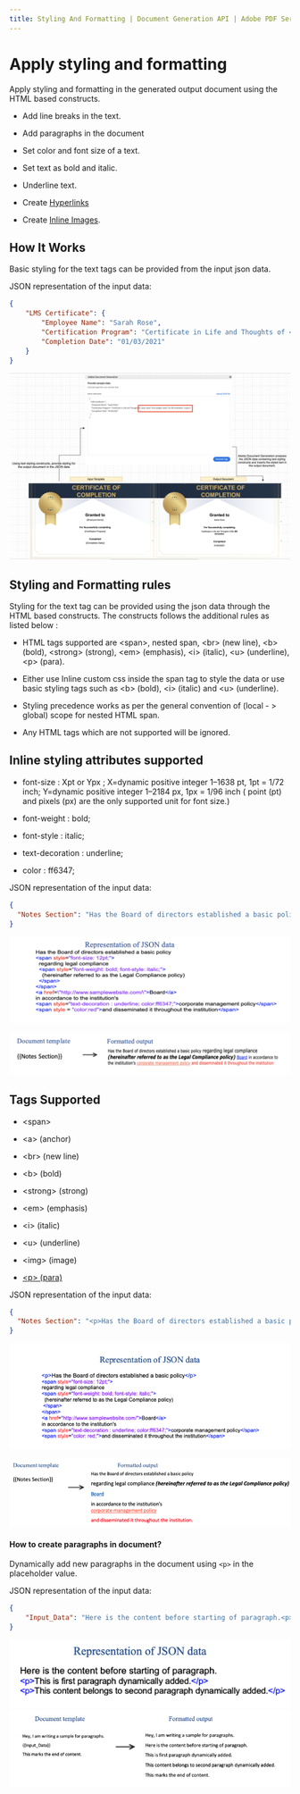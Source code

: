 ```yaml
---
title: Styling And Formatting | Document Generation API | Adobe PDF Services
---
```

# Apply styling and formatting

Apply styling and formatting in the generated output document using the HTML based constructs.

- Add line breaks in the text.

- Add paragraphs in the document

- Set color and font size of a text.

- Set text as bold and italic.

- Underline text.

- Create [Hyperlinks](../document-generation-api/hyperlink.md)

- Create [Inline Images](../document-generation-api/inlineimages.md).

## How It Works

Basic styling for the text tags can be provided from the input json data.

JSON representation of the input data:

```json
{
    "LMS Certificate": {
        "Employee Name": "Sarah Rose",
        "Certification Program": "Certificate in Life and Thoughts of <span style=\"font-weight: bold \">Dr. BR Ambedkar </span> ",
        "Completion Date": "01/03/2021"
    }
}
```

![Sending text styling constructs, provide styling for the output document in json file. Adobe Document Generation API analyses the json data and inserts styled text in output documents](../images/consolidated_styling_formatting.png)

## Styling and Formatting rules

Styling for the text tag can be provided using the json data through the HTML based constructs. The constructs follows the additional rules as listed below :

- HTML tags supported are <span\>, nested span, <br\> (new line), <b\> (bold), <strong\> (strong), <em\> (emphasis), <i\> (italic), <u\> (underline), <p\> (para).

- Either use Inline custom css inside the span tag to style the data or use basic styling tags such as <b\> (bold), <i\> (italic) and <u\> (underline).

- Styling precedence works as per the general convention of (local  - > global) scope for nested HTML span.

- Any HTML tags which are not supported will be ignored.

## Inline styling attributes supported

- font-size : Xpt or Ypx ;  X=dynamic positive integer 1–1638 pt, 1pt = 1/72 inch; Y=dynamic positive integer 1–2184 px, 1px = 1/96 inch ( point (pt) and pixels (px) are the only supported unit for font size.)

- font-weight : bold;

- font-style : italic;

- text-decoration : underline;

- color : ff6347;

JSON representation of the input data:

```json
{
  "Notes Section": "Has the Board of directors established a basic policy <span style=\"font-size: 12pt;\">regarding legal compliance<span style=\"font-weight: bold; font-style: italic;\"> (hereinafter referred to as the Legal Compliance policy) </span></span><a href=\"http://www.samplewebsite.com/\">Board</a>in accordance to the institution's <span style=\"text-decoration : underline; color:ff6347;\">corporate management policy</span> <span style=\"color: red;\">and disseminated it throughout the institution</span>"
}
```
![Styling Tags Sample with style for font-size, font-weight and font-style attribute added to span tag](../images/styling_attributes_sample.png)

![Styling Tags output when style for font-size, font-weight and font-style attribute was added to span tag](../images/styling_attributes1.png)

## Tags Supported

- <span\>

- <a\> (anchor)

- <br\> (new line)

- <b\> (bold)

- <strong\> (strong)

- <em\> (emphasis)

- <i\> (italic)

- <u\> (underline)

- <img\> (image)

- [<p\> (para)](/overview/document-generation-api/stylingformattingtags/#how-to-create-paragraphs-in-document)


JSON representation of the input data:

```json
{
  "Notes Section": "<p>Has the Board of directors established a basic policy</p> <span style=\"font-size: 12pt;\">regarding legal compliance <b><i>(hereinafter referred to as the Legal Compliance policy)</i></b><a href=\"http://www.samplewebsite.com/\">Board</a> in accordance to the institution's <br><u>corporate management policy</u> and disseminated it throughout the institution"
}
```
![Styling Tags Sample with style for font-size attribute added to span tag](../images/styling_tags_sample_ptag.png)

![Styling Tags output when style for font-size attribute was added to span tag](../images/styling_tags_formatted.png)
 
#### How to create paragraphs in document?

Dynamically add new paragraphs in the document using `<p>` in the placeholder value.

JSON representation of the input data:

```json
{
    "Input_Data": "Here is the content before starting of paragraph.<p>This is first paragraph dynamically added.</p><p>This content belongs to second paragraph dynamically added.</p>"
}
```
![Sample_for_P_tag](../images/sample_for_p_tags.png)
![Sample for P tag_output](../images/sample_for_ptag_formatted.png)







